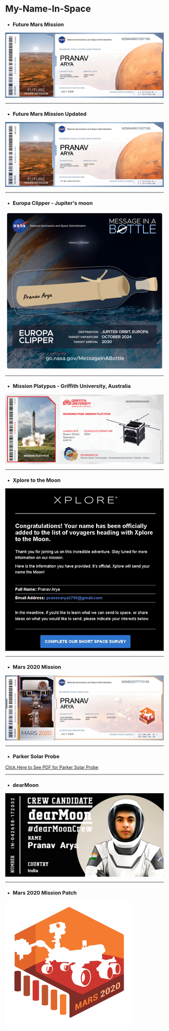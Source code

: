 # My-Name-In-Space

- ### Future Mars Mission
![](BoardingPass_MyNameOnFutureMission.png)

***
- ### Future Mars Mission Updated
![](BoardingPass_MyNameOnFutureMissionUpdated.png)

***
- ### Europa Clipper - Jupiter's moon
![](EuropaClipper-MessageInABottle.png)

***
- ### Mission Platypus - Griffith University, Australia
![](MissionPlatypus-GriffithUniversity-Space-Boarding-Pass.jpg)

***
- ### Xplore to the Moon
![](Xplore-to-the-moon-PranavArya.jpeg)

***
- ### Mars 2020 Mission
![](BoardingPass_MyNameOnMars2020.png)


***
- ### Parker Solar Probe
<a href="https://github.com/PranavArya37/My-Name-In-Space/blob/d5ba7ce48161ab6492e37d05d4f83fd89a8da314/Parker%20Solar%20Probe.pdf" target="_blank">Click Here to See PDF for Parker Solar Probe</a>

***

- ### dearMoon
![](dearMoon.png)

***

- ### Mars 2020 Mission Patch
<img src="mars2020-mission-patch.f0bbf0a8.png" alt="" height="400px" width="400px">




